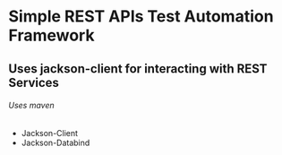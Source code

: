 # Simple REST APIs Test Automation Framework
## Uses jackson-client for interacting with REST Services
###### Uses maven

* Jackson-Client
* Jackson-Databind
